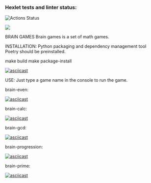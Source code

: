 ### Hexlet tests and linter status:
![Actions Status](/workflows/hexlet-check/badge.svg)

<a href="https://codeclimate.com/github/codeclimate/codeclimate/maintainability"><img src="https://api.codeclimate.com/v1/badges/a99a88d28ad37a79dbf6/maintainability" /></a>

BRAIN GAMES
Brain games is a set of math games.

INSTALLATION:
Python packaging and dependency management tool Poetry should be preinstalled.

make build
make package-install

[![asciicast](https://asciinema.org/a/RJtra5SWZ5oKeWcC0jiJvPrWL.svg)](https://asciinema.org/a/RJtra5SWZ5oKeWcC0jiJvPrWL)

USE:
Just type a game name in the console to run the game.

brain-even:

[![asciicast](https://asciinema.org/a/mJc2PJHD4ZlfJRUyxEbKR5Xz5.svg)](https://asciinema.org/a/mJc2PJHD4ZlfJRUyxEbKR5Xz5)

brain-calc:

[![asciicast](https://asciinema.org/a/lCJYIQiXgv2UcqGgwHzDA7Tpb.svg)](https://asciinema.org/a/lCJYIQiXgv2UcqGgwHzDA7Tpb)

brain-gcd:

[![asciicast](https://asciinema.org/a/18FSrMBAWvNJ6u741jXNejXEb.svg)](https://asciinema.org/a/18FSrMBAWvNJ6u741jXNejXEb)

brain-progression:

[![asciicast](https://asciinema.org/a/MaJvysIF5VLy84JdnSh1ASLbe.svg)](https://asciinema.org/a/MaJvysIF5VLy84JdnSh1ASLbe)

brain-prime:

[![asciicast](https://asciinema.org/a/MaJvysIF5VLy84JdnSh1ASLbe.svg)](https://asciinema.org/a/MaJvysIF5VLy84JdnSh1ASLbe)